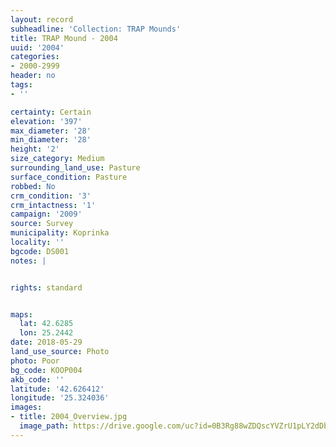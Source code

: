 ```yaml
---
layout: record
subheadline: 'Collection: TRAP Mounds'
title: TRAP Mound - 2004
uuid: '2004'
categories:
- 2000-2999
header: no
tags:
- ''

certainty: Certain
elevation: '397'
max_diameter: '28'
min_diameter: '28'
height: '2'
size_category: Medium
surrounding_land_use: Pasture
surface_condition: Pasture
robbed: No
crm_condition: '3'
crm_intactness: '1'
campaign: '2009'
source: Survey
municipality: Koprinka
locality: ''
bgcode: DS001
notes: |


rights: standard


maps:
  lat: 42.6285
  lon: 25.2442
date: 2018-05-29
land_use_source: Photo
photo: Poor
bg_code: KOOP004
akb_code: ''
latitude: '42.626412'
longitude: '25.324036'
images:
- title: 2004_Overview.jpg
  image_path: https://drive.google.com/uc?id=0B3Rg88wZDQscYVZrU1pLY2dDbXc
---
```

